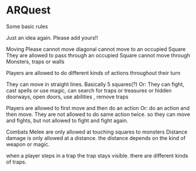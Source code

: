 # ARQuest
Some basic rules

Just an idea again. Please add yours!!

Moving
Please cannot move diagonal
cannot move to an occupied Square
They are allowed to pass through an occupied Square
cannot move through Monsters, traps or walls
 
Players are allowed to do different kinds of actions throughout their turn

They can move in straight lines. Basically 5 squares(?)
Or:
They can fight, 
cast spells or use magic, 
can search for traps or treasures or hidden doorways,
open doors,
use abilities ,
remove traps

Players are allowed to first move and then do an action 
Or:
do an action and then move. 
They are not allowed to do same action twice. so they can move and fights, but not allowed to fight and fight again.

Combats
Melee  are only allowed at touching squares to monsters
Distance  damage is  only allowed at a distance. the distance depends on the kind of weapon or magic.

when a player steps in a trap  the trap  stays visible. there are  different kinds of  traps. 



